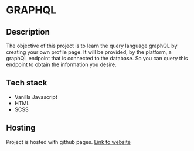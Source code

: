 # GRAPHQL 

## Description 
The objective of this project is to learn the query language graphQL by creating your own profile page. It will be provided,
by the platform, a graphQL endpoint that is connected to the database. So you can query this endpoint to obtain the information you desire.

## Tech stack
- Vanilla Javascript
- HTML
- SCSS

## Hosting
Project is hosted with github pages.
[Link to website](https://kasparpartel.github.io/School-profile-stats/)


